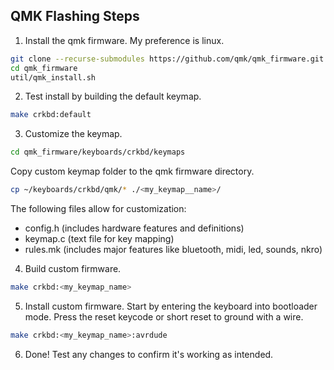 ## QMK Flashing Steps

1. Install the qmk firmware. My preference is linux.  
```bash
git clone --recurse-submodules https://github.com/qmk/qmk_firmware.git
cd qmk_firmware
util/qmk_install.sh
```

2. Test install by building the default keymap.  
```bash
make crkbd:default
```

3. Customize the keymap.
```bash
cd qmk_firmware/keyboards/crkbd/keymaps
```
Copy custom keymap folder to the qmk firmware directory.  
```bash
cp ~/keyboards/crkbd/qmk/* ./<my_keymap__name>/
```
The following files allow for customization:
 - config.h (includes hardware features and definitions)
 - keymap.c (text file for key mapping)
 - rules.mk (includes major features like bluetooth, midi, led, sounds, nkro)

4. Build custom firmware.  
```bash
make crkbd:<my_keymap_name>
```

5. Install custom firmware. Start by entering the keyboard into bootloader mode. Press the reset keycode or short reset to ground with a wire.
```bash
make crkbd:<my_keymap_name>:avrdude
```

6. Done! Test any changes to confirm it's working as intended.
